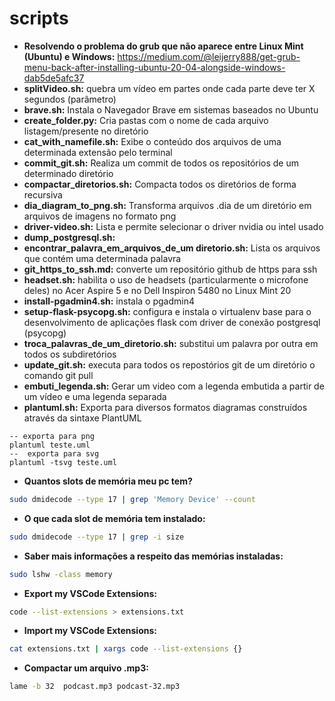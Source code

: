 # scripts

* **Resolvendo o problema do grub que não aparece entre Linux Mint (Ubuntu) e Windows:** https://medium.com/@leijerry888/get-grub-menu-back-after-installing-ubuntu-20-04-alongside-windows-dab5de5afc37
* **splitVideo.sh:** quebra um vídeo em partes onde cada parte deve ter X segundos (parâmetro)
* **brave.sh:** Instala o Navegador Brave em sistemas baseados no Ubuntu
* **create_folder.py:** Cria pastas com o nome de cada arquivo listagem/presente no diretório
* **cat_with_namefile.sh:** Exibe o conteúdo dos arquivos de uma determinada extensão pelo terminal
* **commit_git.sh:** Realiza um commit de todos os repositórios de um determinado diretório
* **compactar_diretorios.sh:** Compacta todos os diretórios de forma recursiva
* **dia_diagram_to_png.sh:** Transforma arquivos .dia de um diretório em arquivos de imagens no formato png
* **driver-video.sh:** Lista e permite selecionar o driver nvidia ou intel usado 
* **dump_postgresql.sh:**
* **encontrar_palavra_em_arquivos_de_um diretorio.sh:** Lista os arquivos que contém uma determinada palavra
* **git_https_to_ssh.md:** converte um repositório github de https para ssh
* **headset.sh:** habilita o uso de headsets (particularmente o microfone deles) no Acer Aspire 5 e no Dell Inspiron 5480 no Linux Mint 20 
* **install-pgadmin4.sh:** instala o pgadmin4
* **setup-flask-psycopg.sh:** configura e instala o virtualenv base para o desenvolvimento de aplicações flask com driver de conexão postgresql (psycopg)
* **troca_palavras_de_um_diretorio.sh:** substitui um palavra por outra em todos os subdiretórios
* **update_git.sh:** executa para todos os repostórios git de um diretório o comando git pull
* **embuti_legenda.sh:**  Gerar um video com a legenda embutida a partir de um vídeo e uma legenda separada
* **plantuml.sh:**  Exporta para diversos formatos diagramas construídos através da sintaxe PlantUML
```
-- exporta para png
plantuml teste.uml 
--  exporta para svg
plantuml -tsvg teste.uml
```
* **Quantos slots de memória meu pc tem?** 
```bash
sudo dmidecode --type 17 | grep 'Memory Device' --count     
```
* **O que cada slot de memória tem instalado:**
```bash
sudo dmidecode --type 17 | grep -i size
```
* **Saber mais informações a respeito das memórias instaladas:**
```bash
sudo lshw -class memory
```
* **Export my VSCode Extensions:**
```bash
code --list-extensions > extensions.txt
```
* **Import my VSCode Extensions:**
```bash
cat extensions.txt | xargs code --list-extensions {}
```
* **Compactar um arquivo .mp3:**
```bash
lame -b 32  podcast.mp3 podcast-32.mp3
```



